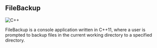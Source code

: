 ## FileBackup
![C++](https://img.shields.io/badge/C++-blue.svg?style=for-the-badge&logo=c%2B%2B)&nbsp;

FileBackup is a console application written in C++11, where a user is prompted to backup files in the current working directory to a specified directory.
